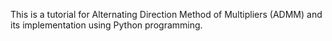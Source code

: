 This is a tutorial for Alternating Direction Method of Multipliers (ADMM) and its implementation using Python programming.
